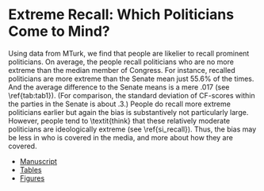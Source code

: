 # Extreme Recall: Which Politicians Come to Mind?

Using data from MTurk, we find that people are likelier to recall prominent politicians. On average, the people recall politicians who are no more extreme than the median member of Congress. For instance, recalled politicians are more extreme than the Senate mean just 55.6\% of the times. And the average difference to the Senate means is a mere .017 (see \ref{tab:tab1}). (For comparison, the standard deviation of CF-scores within the parties in the Senate is about .3.) People do recall more extreme politicians earlier but again the bias is substantively not particularly large. However, people tend to \textit{think} that these relatively moderate politicians are ideologically extreme (see \ref{si_recall}). Thus, the bias may be less in who is covered in the media, and more about how they are covered.

* [Manuscript](ms/)
* [Tables](tabs/)
* [Figures](figs/)
